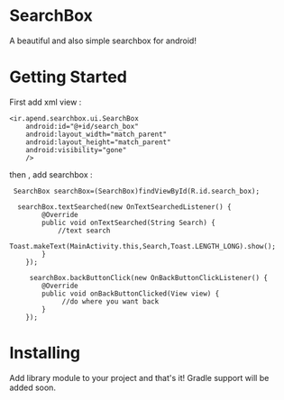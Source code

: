 # SearchBox
A beautiful and also simple searchbox for android!

# Getting Started
First add xml view :

    <ir.apend.searchbox.ui.SearchBox
        android:id="@+id/search_box"
        android:layout_width="match_parent"
        android:layout_height="match_parent"
        android:visibility="gone"
        />
then , add searchbox :
        
     SearchBox searchBox=(SearchBox)findViewById(R.id.search_box);
     
      searchBox.textSearched(new OnTextSearchedListener() {
            @Override
            public void onTextSearched(String Search) {
                //text search
                Toast.makeText(MainActivity.this,Search,Toast.LENGTH_LONG).show();
            }
        });
        
         searchBox.backButtonClick(new OnBackButtonClickListener() {
            @Override
            public void onBackButtonClicked(View view) {
                 //do where you want back
            }
        });

# Installing
Add library module to your project and that's it! Gradle support will be added soon.
